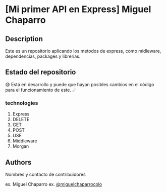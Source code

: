 # [Mi primer API en Express] Miguel Chaparro


## Description

Este es un repositorio aplicando los metodos de express, como midleware, dependencias, packages y librerias.

## Estado del repositorio

:sweat_smile: Está en desarrollo y puede que hayan posibles cambios en el código para el funcionamiento de este.
 ☄

### technologies


1. Express
2. DELETE
3. GET
4. POST
5. USE
6. Middleware
7. Morgan



## Authors

Nombres y contacto de contribuidores

ex. Miguel Chaparro
ex. [@miguelchaparrocolo](https://github.com/miguelchaparrocolo)


